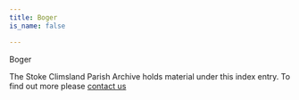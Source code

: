 ```yaml
---
title: Boger
is_name: false

---
```


Boger


The Stoke Climsland Parish Archive holds material under this index entry. To find out more please [contact us](/contact/)
